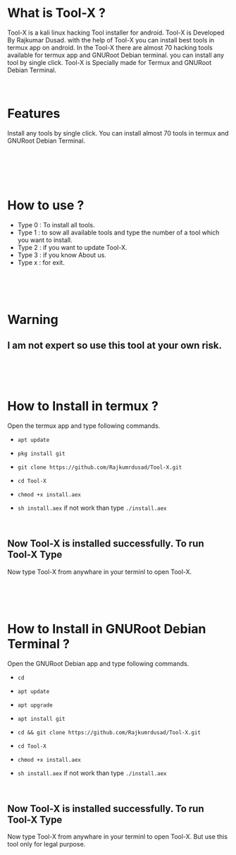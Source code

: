 
# What is Tool-X ?


Tool-X is a kali linux hacking Tool installer for android. Tool-X is Developed By Rajkumar Dusad. with the help of Tool-X you can install best tools in termux app on android. In the Tool-X there are almost 70 hacking tools available for termux app and GNURoot Debian terminal. you can install any tool by single click. Tool-X is Specially made for Termux and GNURoot Debian Terminal.
<br/><br/><br/>

# Features

Install any tools by single click. You can install almost 70 tools in termux and GNURoot Debian Terminal.
<br/></br>

<p align="center">
</p>

<br/><br/><br/>

# How to use ?

- Type 0 : To install all tools.
- Type 1 : to sow all available tools and type the number of a tool which you want to install.
- Type 2 : if you want to update Tool-X.
- Type 3 : if you know About us.
- Type x : for exit.

<br/><br/><br/>

# Warning

## I am not expert so use this tool at your own risk.

<br/><br/><br/>

# How to Install in termux ?

Open the termux app and type following commands.

* `apt update`

* `pkg install git`

* `git clone https://github.com/Rajkumrdusad/Tool-X.git`

* `cd Tool-X`

* `chmod +x install.aex`

* `sh install.aex` if not work than type `./install.aex`

<br/>

## Now Tool-X is installed successfully. To run Tool-X Type

Now type Tool-X from anywhare in your terminl to open Tool-X.

<br/><br/><br/>

# How to Install in GNURoot Debian Terminal ?

Open the GNURoot Debian app and type following commands.

* `cd`

* `apt update`

* `apt upgrade`

* `apt install git`

* `cd && git clone https://github.com/Rajkumrdusad/Tool-X.git`

* `cd Tool-X`

* `chmod +x install.aex`

* `sh install.aex` if not work than type `./install.aex`

<br/>

## Now Tool-X is installed successfully. To run Tool-X Type

Now type Tool-X from anywhare in your terminl to open Tool-X. But use this tool only for legal purpose.

